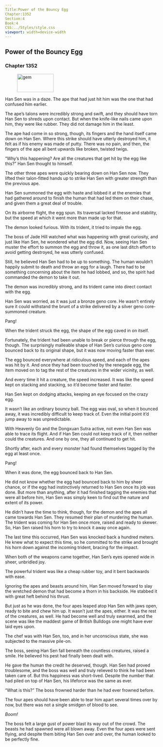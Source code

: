 ```yaml
---
Title:Power of the Bouncy Egg 
Chapter:1352 
Section:4 
Book:4 
CSS:../Styles/style.css 
viewport: width=device-width
---
```

  
## Power of the Bouncy Egg
### Chapter 1352
  
<figure>
	<img src="../Images/gem.gif" alt="gem" id="gem" width="120" height="60" />
</figure>
  

  
Han Sen was in a daze. The ape that had just hit him was the one that had confused him earlier.

The ape’s talons were incredibly strong and swift, and they should have torn Han Sen to shreds upon contact. But when the knife-like nails came upon him, they were like rubber. They did not damage him in the least.

The ape had come in so strong, though, its fingers and the hand itself came down on Han Sen. Where this strike should have utterly destroyed him, it felt as if his enemy was made of putty. There was no pain, and then, the fingers of the ape all bent upwards like broken, twisted twigs.

“Why’s this happening? Are all the creatures that get hit by the egg like this?” Han Sen thought to himself.

The other three apes were quickly bearing down on Han Sen now. They lifted their talon-fitted hands up to strike Han Sen with greater strength than the previous ape.

Han Sen summoned the egg with haste and lobbed it at the enemies that had gathered around to finish the human that had led them on their chase, and given them a great deal of trouble.

On its airborne flight, the egg spun. Its traversal lacked finesse and stability, but the speed at which it went more than made up for that.

The demon looked furious. With its trident, it tried to impale the egg.

The boss of Jade Hill watched what was happening with great curiosity, and just like Han Sen, he wondered what the egg did. Now, seeing Han Sen muster the effort to summon the egg and throw it, as one last ditch effort to avoid getting destroyed, he was utterly confused.

Still, he believed Han Sen had to be up to something. The human wouldn’t happily submit to death and throw an egg for a laugh. There had to be something concerning about the item he had lobbed, and so, the spirit had commanded the demon to take it out.

The demon was incredibly strong, and its trident came into direct contact with the egg.

Han Sen was worried, as it was just a bronze geno core. He wasn’t entirely sure it could withstand the brunt of a strike delivered by a silver geno core-summoned creature.

Pang!

When the trident struck the egg, the shape of the egg caved in on itself.

Fortunately, the trident had been unable to break or pierce through the egg, though. The surprisingly malleable shape of Han Sen’s curious geno core bounced back to its original shape, but it was now moving faster than ever.

The egg bounced everywhere at ridiculous speed, and each of the apes was hit by it. And once they had been touched by the renegade egg, the item moved on to tag the rest of the creatures in the wider vicinity, as well.

And every time it hit a creature, the speed increased. It was like the speed kept on stacking and stacking, so it’d become faster and faster.

Han Sen kept on dodging attacks, keeping an eye focused on the crazy egg.

It wasn’t like an ordinary bouncy ball. The egg was oval, so when it bounced away, it was incredibly difficult to keep track of. Even the initial point it’d jump away to was unpredictable.

With Heavenly Go and the Dongxuan Sutra active, not even Han Sen was able to trace its flight. And if Han Sen could not keep track of it, then neither could the creatures. And one by one, they all continued to get hit.

Shortly after, each and every monster had found themselves tagged by the egg at least once.

Pang!

When it was done, the egg bounced back to Han Sen.

He did not know whether the egg had bounced back to him by sheer chance, or if the egg had instinctively returned to Han Sen once its job was done. But more than anything, after it had finished tagging the enemies that were all before him, Han Sen was simply keen to find out the nature and extent of its power.

He didn’t have the time to think, though, for the demon and the apes all came towards Han Sen. They resumed their plan of murdering the human. The trident was coming for Han Sen once more, raised and ready to skewer. So, Han Sen raised his horn to try to knock it away once again.

The last time this occurred, Han Sen was knocked back a hundred meters. He knew what to expect this time, so he committed to the strike and brought his horn down against the incoming trident, bracing for the impact.

When both of the weapons came together, Han Sen’s eyes opened wide in sheer, unbridled joy.

The powerful trident was like a cheap rubber toy, and it bent backwards with ease.

Ignoring the apes and beasts around him, Han Sen moved forward to slay the wretched demon that had become a thorn in his backside. He stabbed it with great heft behind his thrust.

But just as he was done, the four apes leaped atop Han Sen with jaws open, ready to bite and chew him up. It wasn’t just the apes, either. It was the rest of the creatures, as well. He had become well and truly swarmed, and the scene was like the maddest game of British Bulldogs one might have ever laid eyes upon.

The chef was with Han Sen, too, and in her unconscious state, she was subjected to the massive pile-on.

The boss, seeing Han Sen fall beneath the countless creatures, raised a smile. He believed his pest had finally been dealt with.

He gave the human the credit he deserved, though. Han Sen had proved troublesome, and the boss was well and truly relieved to think he had been taken care of. But this happiness was short-lived. Despite the number that had piled on top of Han Sen, his lifeforce was the same as ever.

“What is this?” The boss frowned harder than he had ever frowned before.

The four apes should have been able to tear him apart several times over by now, but there was not a single smidgen of blood to see.

*Boom!*

The boss felt a large gust of power blast its way out of the crowd. The beasts he had spawned were all blown away. Even the four apes were sent flying, and despite them biting Han Sen over and over, the human looked to be perfectly fine.